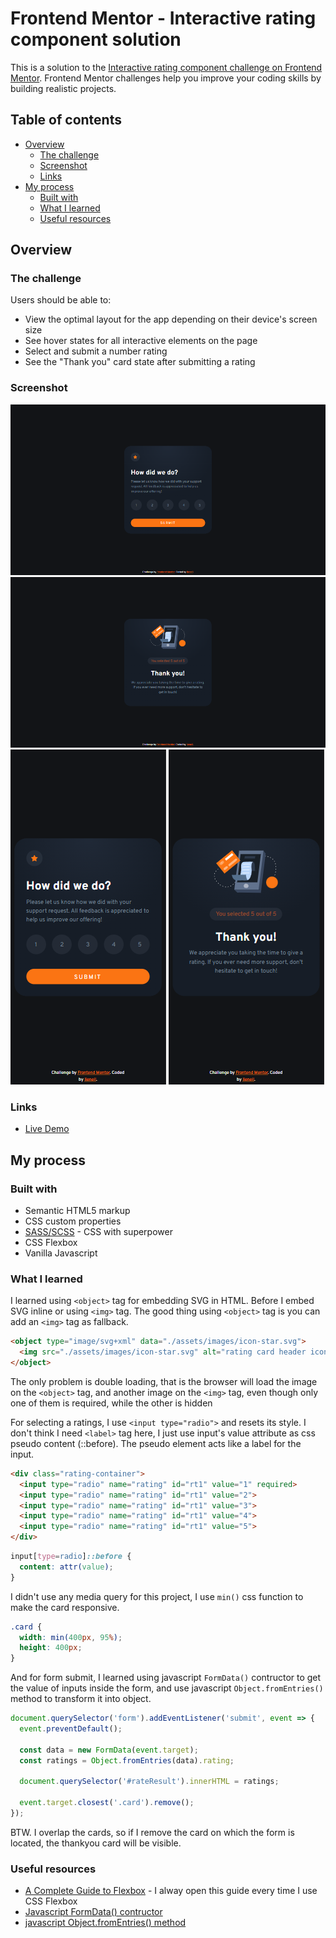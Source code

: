 # Frontend Mentor - Interactive rating component solution

This is a solution to the [Interactive rating component challenge on Frontend Mentor](https://www.frontendmentor.io/challenges/interactive-rating-component-koxpeBUmI). Frontend Mentor challenges help you improve your coding skills by building realistic projects. 

## Table of contents

- [Overview](#overview)
  - [The challenge](#the-challenge)
  - [Screenshot](#screenshot)
  - [Links](#links)
- [My process](#my-process)
  - [Built with](#built-with)
  - [What I learned](#what-i-learned)
  - [Useful resources](#useful-resources)

## Overview

### The challenge

Users should be able to:

- View the optimal layout for the app depending on their device's screen size
- See hover states for all interactive elements on the page
- Select and submit a number rating
- See the "Thank you" card state after submitting a rating

### Screenshot

![](./assets/design/ssdesktop1.png) ![](./assets/design/ssdesktop2.png)
![](./assets/design/ssmobile1.png) ![](./assets/design/ssmobile2.png)

### Links

- [Live Demo]()

## My process

### Built with

- Semantic HTML5 markup
- CSS custom properties
- [SASS/SCSS](https://sass-lang.com) - CSS with superpower
- CSS Flexbox
- Vanilla Javascript

### What I learned

I learned using `<object>` tag for embedding SVG in HTML. Before I embed SVG inline or using `<img>` tag. The good thing using `<object>` tag is you can add an `<img>` tag as fallback.
```html
<object type="image/svg+xml" data="./assets/images/icon-star.svg">
  <img src="./assets/images/icon-star.svg" alt="rating card header icon">
</object>
```
The only problem is double loading, that is the browser will load the image on the `<object>` tag, and another image on the `<img>` tag, even though only one of them is required, while the other is hidden


For selecting a ratings, I use `<input type="radio">` and resets its style. I don't think I need `<label>` tag here, I just use input's value attribute as css pseudo content (::before). The pseudo element acts like a label for the input.
```html
<div class="rating-container">
  <input type="radio" name="rating" id="rt1" value="1" required>
  <input type="radio" name="rating" id="rt1" value="2">
  <input type="radio" name="rating" id="rt1" value="3">
  <input type="radio" name="rating" id="rt1" value="4">
  <input type="radio" name="rating" id="rt1" value="5">
</div>
```
```css
input[type=radio]::before {
  content: attr(value);
}
```

I didn't use any media query for this project, I use `min()` css function to make the card responsive.
```css
.card {
  width: min(400px, 95%);
  height: 400px;
}
```

And for form submit, I learned using javascript `FormData()` contructor to get the value of inputs inside the form, and use javascript `Object.fromEntries()` method to transform it into object.
```js
document.querySelector('form').addEventListener('submit', event => {
  event.preventDefault();

  const data = new FormData(event.target);
  const ratings = Object.fromEntries(data).rating;

  document.querySelector('#rateResult').innerHTML = ratings;

  event.target.closest('.card').remove();
});
```
BTW. I overlap the cards, so if I remove the card on which the form is located, the thankyou card will be visible.

### Useful resources

- [A Complete Guide to Flexbox](https://css-tricks.com/snippets/css/a-guide-to-flexbox/) - I alway open this guide every time I use CSS Flexbox
- [Javascript FormData() contructor](https://developer.mozilla.org/en-US/docs/Web/API/FormData/FormData)
- [javascript Object.fromEntries() method](https://developer.mozilla.org/en-US/docs/Web/JavaScript/Reference/Global_Objects/Object/fromEntries)